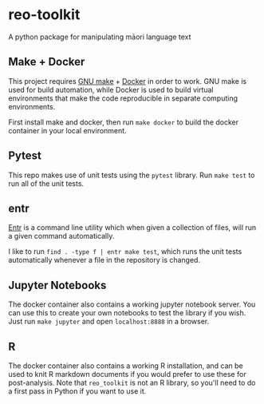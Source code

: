 # reo-toolkit

A python package for manipulating māori language text

## Make + Docker

This project requires [GNU make](https://www.gnu.org/software/make/) + [Docker](https://www.docker.com/) in order to work. GNU make is used for build automation, while Docker is used to build virtual environments that make the code reproducible in separate computing environments.

First install make and docker, then run `make docker` to build the docker container in your local environment.

## Pytest

This repo makes use of unit tests using the `pytest` library. Run `make test` to run all of the unit tests.

## entr

[Entr](http://eradman.com/entrproject/) is a command line utility which when given a collection of files, will run a given command automatically.

I like to run `find . -type f | entr make test`, which runs the unit tests automatically whenever a file in the repository is changed.

## Jupyter Notebooks

The docker container also contains a working jupyter notebook server. You can use this to create your own notebooks to test the library if you wish. Just run `make jupyter` and open `localhost:8888` in a browser.

## R

The docker container also contains a working R installation, and can be used to knit R markdown documents if you would prefer to use these for post-analysis. Note that `reo_toolkit` is not an R library, so you'll need to do a first pass in Python if you want to use it.
